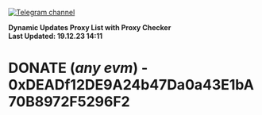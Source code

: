 [![Telegram channel](https://img.shields.io/endpoint?url=https://runkit.io/damiankrawczyk/telegram-badge/branches/master?url=https://t.me/n4z4v0d)](https://t.me/n4z4v0d) 

**Dynamic Updates Proxy List with Proxy Checker**  
**Last Updated: 19.12.23 14:11**

# DONATE (_any evm_) - 0xDEADf12DE9A24b47Da0a43E1bA70B8972F5296F2
